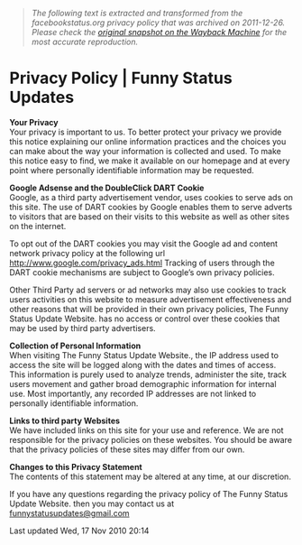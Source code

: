 > *The following text is extracted and transformed from the facebookstatus.org privacy policy that was archived on 2011-12-26. Please check the [original snapshot on the Wayback Machine](https://web.archive.org/web/20111226194042id_/http%3A//www.funnystatus.com/privacy-policy) for the most accurate reproduction.*

# Privacy Policy | Funny Status Updates

**Your Privacy**  
Your privacy is important to us. To better protect your privacy we provide this notice explaining our online information practices and the choices you can make about the way your information is collected and used. To make this notice easy to find, we make it available on our homepage and at every point where personally identifiable information may be requested.

**Google Adsense and the DoubleClick DART Cookie**  
Google, as a third party advertisement vendor, uses cookies to serve ads on this site. The use of DART cookies by Google enables them to serve adverts to visitors that are based on their visits to this website as well as other sites on the internet.

To opt out of the DART cookies you may visit the Google ad and content network privacy policy at the following url <http://www.google.com/privacy_ads.html> Tracking of users through the DART cookie mechanisms are subject to Google’s own privacy policies.

Other Third Party ad servers or ad networks may also use cookies to track users activities on this website to measure advertisement effectiveness and other reasons that will be provided in their own privacy policies, The Funny Status Update Website. has no access or control over these cookies that may be used by third party advertisers.

**Collection of Personal Information**  
When visiting The Funny Status Update Website., the IP address used to access the site will be logged along with the dates and times of access. This information is purely used to analyze trends, administer the site, track users movement and gather broad demographic information for internal use. Most importantly, any recorded IP addresses are not linked to personally identifiable information.

**Links to third party Websites**  
We have included links on this site for your use and reference. We are not responsible for the privacy policies on these websites. You should be aware that the privacy policies of these sites may differ from our own.

**Changes to this Privacy Statement**  
The contents of this statement may be altered at any time, at our discretion.

If you have any questions regarding the privacy policy of The Funny Status Update Website. then you may contact us at funnystatusupdates@gmail.com

Last updated Wed, 17 Nov 2010 20:14
